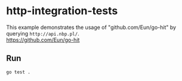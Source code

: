# http-integration-tests

This example demonstrates the usage of "github.com/Eun/go-hit" by querying `http://api.nbp.pl/`.  
https://github.com/Eun/go-hit  

## Run

```bash
go test .
```